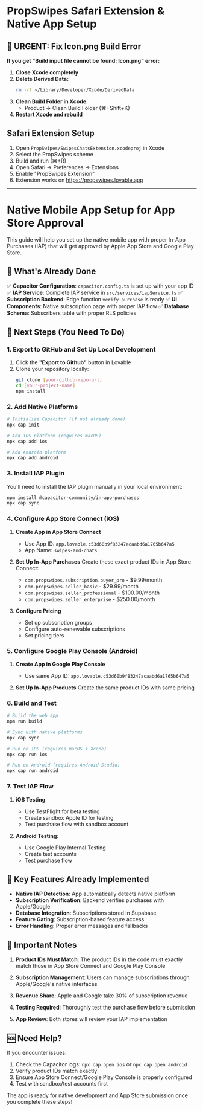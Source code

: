 # PropSwipes Safari Extension & Native App Setup

## 🚨 URGENT: Fix Icon.png Build Error

**If you get "Build input file cannot be found: Icon.png" error:**

1. **Close Xcode completely**
2. **Delete Derived Data:**
   ```bash
   rm -rf ~/Library/Developer/Xcode/DerivedData
   ```
3. **Clean Build Folder in Xcode:**
   - Product → Clean Build Folder (⌘+Shift+K)
4. **Restart Xcode and rebuild**

## Safari Extension Setup

1. Open `PropSwipes/SwipesChatsExtension.xcodeproj` in Xcode
2. Select the PropSwipes scheme
3. Build and run (⌘+R)
4. Open Safari → Preferences → Extensions
5. Enable "PropSwipes Extension"
6. Extension works on https://propswipes.lovable.app

---

# Native Mobile App Setup for App Store Approval

This guide will help you set up the native mobile app with proper In-App Purchases (IAP) that will get approved by Apple App Store and Google Play Store.

## 📱 What's Already Done

✅ **Capacitor Configuration**: `capacitor.config.ts` is set up with your app ID
✅ **IAP Service**: Complete IAP service in `src/services/iapService.ts`
✅ **Subscription Backend**: Edge function `verify-purchase` is ready
✅ **UI Components**: Native subscription page with proper IAP flow
✅ **Database Schema**: Subscribers table with proper RLS policies

## 🚀 Next Steps (You Need To Do)

### 1. Export to GitHub and Set Up Local Development

1. Click the **"Export to Github"** button in Lovable
2. Clone your repository locally:
   ```bash
   git clone [your-github-repo-url]
   cd [your-project-name]
   npm install
   ```

### 2. Add Native Platforms

```bash
# Initialize Capacitor (if not already done)
npx cap init

# Add iOS platform (requires macOS)
npx cap add ios

# Add Android platform  
npx cap add android
```

### 3. Install IAP Plugin

You'll need to install the IAP plugin manually in your local environment:

```bash
npm install @capacitor-community/in-app-purchases
npx cap sync
```

### 4. Configure App Store Connect (iOS)

1. **Create App in App Store Connect**
   - Use App ID: `app.lovable.c53d60b9f83247acaabd6a1765b647a5`
   - App Name: `swipes-and-chats`

2. **Set Up In-App Purchases**
   Create these exact product IDs in App Store Connect:
   - `com.propswipes.subscription.buyer_pro` - $9.99/month
   - `com.propswipes.seller_basic` - $29.99/month  
   - `com.propswipes.seller_professional` - $100.00/month
   - `com.propswipes.seller_enterprise` - $250.00/month

3. **Configure Pricing**
   - Set up subscription groups
   - Configure auto-renewable subscriptions
   - Set pricing tiers

### 5. Configure Google Play Console (Android)

1. **Create App in Google Play Console**
   - Use same App ID: `app.lovable.c53d60b9f83247acaabd6a1765b647a5`

2. **Set Up In-App Products**
   Create the same product IDs with same pricing

### 6. Build and Test

```bash
# Build the web app
npm run build

# Sync with native platforms
npx cap sync

# Run on iOS (requires macOS + Xcode)
npx cap run ios

# Run on Android (requires Android Studio)
npx cap run android
```

### 7. Test IAP Flow

1. **iOS Testing**:
   - Use TestFlight for beta testing
   - Create sandbox Apple ID for testing
   - Test purchase flow with sandbox account

2. **Android Testing**:
   - Use Google Play Internal Testing
   - Create test accounts
   - Test purchase flow

## 🔧 Key Features Already Implemented

- **Native IAP Detection**: App automatically detects native platform
- **Subscription Verification**: Backend verifies purchases with Apple/Google
- **Database Integration**: Subscriptions stored in Supabase
- **Feature Gating**: Subscription-based feature access
- **Error Handling**: Proper error messages and fallbacks

## 📝 Important Notes

1. **Product IDs Must Match**: The product IDs in the code must exactly match those in App Store Connect and Google Play Console

2. **Subscription Management**: Users can manage subscriptions through Apple/Google's native interfaces

3. **Revenue Share**: Apple and Google take 30% of subscription revenue

4. **Testing Required**: Thoroughly test the purchase flow before submission

5. **App Review**: Both stores will review your IAP implementation

## 🆘 Need Help?

If you encounter issues:
1. Check the Capacitor logs: `npx cap open ios` or `npx cap open android`
2. Verify product IDs match exactly
3. Ensure App Store Connect/Google Play Console is properly configured
4. Test with sandbox/test accounts first

The app is ready for native development and App Store submission once you complete these steps!